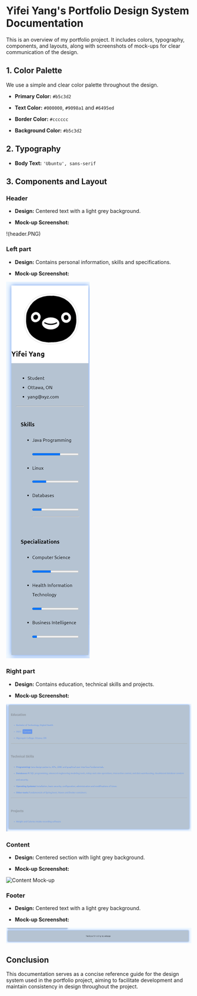 # Yifei Yang's Portfolio Design System Documentation

This is an overview of my portfolio project. It includes colors, typography, components, and layouts, along with screenshots of mock-ups for clear communication of the design.

## **1. Color Palette**

We use a simple and clear color palette throughout the design.

- **Primary Color:** `#b5c3d2`

- **Text Color:** `#000000`, `#9098a1` and `#6495ed`

- **Border Color:** `#cccccc`

- **Background Color:** `#b5c3d2`

## **2. Typography**

- **Body Text:** `'Ubuntu', sans-serif`

## **3. Components and Layout**

### Header

- **Design:** Centered text with a light grey background.

- **Mock-up Screenshot:**

!(header.PNG)

### Left part

- **Design:** Contains personal information, skills and specifications.

- **Mock-up Screenshot:**

![left Mock-up](left.PNG)

### Right part

- **Design:** Contains education, technical skills and projects.

- **Mock-up Screenshot:**

![right Mock-up](right.PNG)

### Content

- **Design:** Centered section with light grey background.

- **Mock-up Screenshot:**

![Content Mock-up](content.png)

### Footer

- **Design:** Centered text with a light grey background.

- **Mock-up Screenshot:**

![Footer Mock-up](footer.png)

## **Conclusion**

This documentation serves as a concise reference guide for the design system used in the portfolio project, aiming to facilitate development and maintain consistency in design throughout the project.
